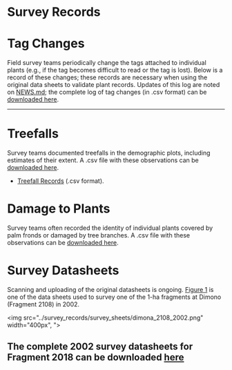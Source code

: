 Survey Records
================

# Tag Changes 

Field survey teams periodically change the tags attached to individual plants (e.g., if the tag becomes difficult to read or the tag is lost). Below is a record of these changes; these records are necessary when using the original data sheets to validate plant records. Updates of this log are noted on [NEWS.md](/NEWS.md); the complete log of tag changes (in .csv format) can be [downloaded here](https://github.com/BrunaLab/HeliconiaSurveys/blob/1649ea958df1fc2da0187693bca40ce38bebb759/survey_clean/tag_changes.csv).

--- 

# Treefalls

Survey teams documented treefalls in the demographic plots, including estimates of their extent. A .csv file with these observations can be  [downloaded here](https://github.com/BrunaLab/HeliconiaSurveys/blob/ca06ba6c501ad2bb6a43c6a6636cb09afccb5614/survey_clean/treefall_impacts.csv).

- [Treefall Records](link) (.csv format).

# Damage to Plants

Survey teams often recorded the identity of individual plants covered by palm fronds or damaged by tree branches.  A .csv file with these observations can be  [downloaded here](https://github.com/BrunaLab/HeliconiaSurveys/blob/ca06ba6c501ad2bb6a43c6a6636cb09afccb5614/survey_clean/treefall_impacts.csv).

# Survey Datasheets

Scanning and uploading of the original datasheets is ongoing. [Figure 1](../survey_records/survey_sheets/Dimona1_2108_2002-compressed.pdf) is one of the data sheets used to survey one of the 1-ha fragments at Dimono (Fragment 2108) in 2002.

<img src="../survey_records/survey_sheets/dimona_2108_2002.png" width="400px", ">

The complete 2002 survey datasheets for Fragment 2018 can be downloaded [here](../survey_records/survey_sheets/Dimona1_2108_2002-compressed.pdf)
---
